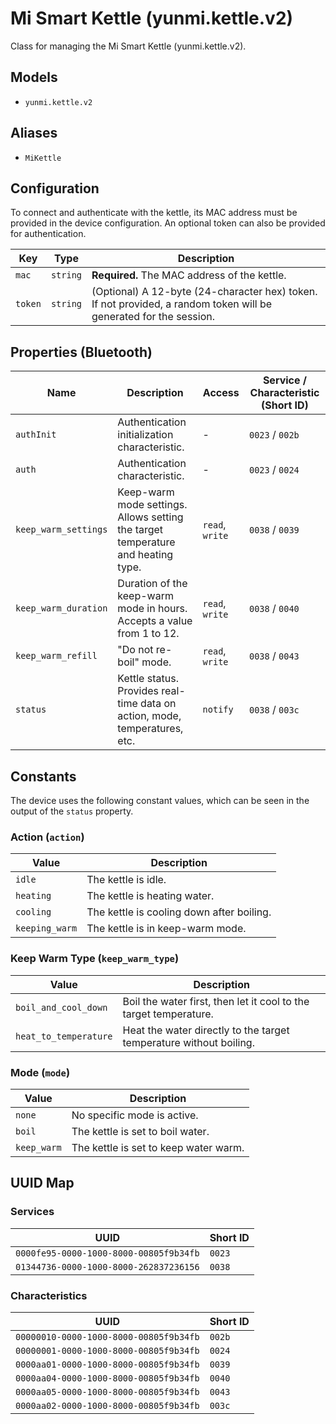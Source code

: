 # Mi Smart Kettle (yunmi.kettle.v2)

Class for managing the Mi Smart Kettle (yunmi.kettle.v2).

## Models

- `yunmi.kettle.v2`

## Aliases

- `MiKettle`

## Configuration

To connect and authenticate with the kettle, its MAC address must be provided in the device configuration. An optional token can also be provided for authentication.

| Key     | Type     | Description                                                                                                   |
|---------|----------|---------------------------------------------------------------------------------------------------------------|
| `mac`   | `string` | **Required.** The MAC address of the kettle.                                                                   |
| `token` | `string` | (Optional) A 12-byte (24-character hex) token. If not provided, a random token will be generated for the session. |

## Properties (Bluetooth)

| Name | Description | Access | Service / Characteristic (Short ID) |
|---|---|---|---|
| `authInit` | Authentication initialization characteristic. | - | `0023` / `002b` |
| `auth` | Authentication characteristic. | - | `0023` / `0024` |
| `keep_warm_settings` | Keep-warm mode settings. Allows setting the target temperature and heating type. | `read`, `write` | `0038` / `0039` |
| `keep_warm_duration` | Duration of the keep-warm mode in hours. Accepts a value from 1 to 12. | `read`, `write` | `0038` / `0040` |
| `keep_warm_refill` | "Do not re-boil" mode. | `read`, `write` | `0038` / `0043` |
| `status` | Kettle status. Provides real-time data on action, mode, temperatures, etc. | `notify` | `0038` / `003c` |

## Constants

The device uses the following constant values, which can be seen in the output of the `status` property.

### Action (`action`)

| Value | Description |
|---|---|
| `idle` | The kettle is idle. |
| `heating` | The kettle is heating water. |
| `cooling` | The kettle is cooling down after boiling. |
| `keeping_warm` | The kettle is in keep-warm mode. |

### Keep Warm Type (`keep_warm_type`)

| Value | Description |
|---|---|
| `boil_and_cool_down` | Boil the water first, then let it cool to the target temperature. |
| `heat_to_temperature` | Heat the water directly to the target temperature without boiling. |

### Mode (`mode`)

| Value | Description |
|---|---|
| `none` | No specific mode is active. |
| `boil` | The kettle is set to boil water. |
| `keep_warm` | The kettle is set to keep water warm. |

## UUID Map

### Services

| UUID | Short ID |
|---|---|
| `0000fe95-0000-1000-8000-00805f9b34fb` | `0023` |
| `01344736-0000-1000-8000-262837236156` | `0038` |

### Characteristics

| UUID | Short ID |
|---|---|
| `00000010-0000-1000-8000-00805f9b34fb` | `002b` |
| `00000001-0000-1000-8000-00805f9b34fb` | `0024` |
| `0000aa01-0000-1000-8000-00805f9b34fb` | `0039` |
| `0000aa04-0000-1000-8000-00805f9b34fb` | `0040` |
| `0000aa05-0000-1000-8000-00805f9b34fb` | `0043` |
| `0000aa02-0000-1000-8000-00805f9b34fb` | `003c` |
